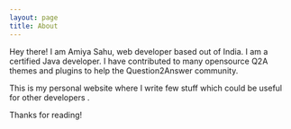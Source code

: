 ```yaml
---
layout: page
title: About
---
```


<p class="message">
  Hey there! I am Amiya Sahu, web developer based out of India. I am a certified Java developer. I have contributed to many opensource Q2A themes and plugins to help the Question2Answer community. 

  This is my personal website where I write few stuff which could be useful for other developers .
</p>

Thanks for reading!
